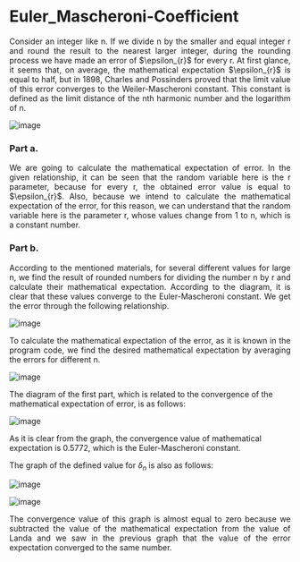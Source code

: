 # Euler_Mascheroni-Coefficient
<p align="justify"> Consider an integer like n. If we divide n by the smaller and equal integer r and round the result to the nearest larger integer, during the rounding process we have made an error of $\epsilon_{r}$ for every r. At first glance, it seems that, on average, the mathematical expectation $\epsilon_{r}$ is equal to half, but in 1898, Charles and Possinders proved that the limit value of this error converges to the Weiler-Mascheroni constant. This constant is defined as the limit distance of the nth harmonic number and the logarithm of n. </p>

![image](https://github.com/SogolGoodarzi/Euler_Mascheroni-Coefficient/assets/125180530/bf37470f-0a47-4929-8ae2-1a6f07bad0c5)

### Part a.
<p align="justify"> We are going to calculate the mathematical expectation of error. In the given relationship, it can be seen that the random variable here is the r parameter, because for every r, the obtained error value is equal to $\epsilon_{r}$. Also, because we intend to calculate the mathematical expectation of the error, for this reason, we can understand that the random variable here is the parameter r, whose values ​​change from 1 to n, which is a constant number. </p>

### Part b.
<p align="justify"> According to the mentioned materials, for several different values ​​for large n, we find the result of rounded numbers for dividing the number n by r and calculate their mathematical expectation. According to the diagram, it is clear that these values ​​converge to the Euler-Mascheroni constant. We get the error through the following relationship. </p>

![image](https://github.com/SogolGoodarzi/Euler_Mascheroni-Coefficient/assets/125180530/cec5d67d-8708-421d-a6ab-be692fb67bfb)

<p align="justify"> To calculate the mathematical expectation of the error, as it is known in the program code, we find the desired mathematical expectation by averaging the errors for different n. </p>

![image](https://github.com/SogolGoodarzi/Euler_Mascheroni-Coefficient/assets/125180530/52d44e14-39ba-4172-8640-a22f0c3b5803)

The diagram of the first part, which is related to the convergence of the mathematical expectation of error, is as follows:

![image](https://github.com/SogolGoodarzi/Euler_Mascheroni-Coefficient/assets/125180530/beac855b-27a3-4e28-ab18-7dbdc19b4da3)

As it is clear from the graph, the convergence value of mathematical expectation is 0.5772, which is the Euler-Mascheroni constant.

The graph of the defined value for $\delta_{n}$ is also as follows:

![image](https://github.com/SogolGoodarzi/Euler_Mascheroni-Coefficient/assets/125180530/cb4b8bee-3aa8-4de2-b640-6fb8f7523eb1)

![image](https://github.com/SogolGoodarzi/Euler_Mascheroni-Coefficient/assets/125180530/0a9ec23e-c406-4d95-8ffa-f479553d427f)

<p align="justify"> The convergence value of this graph is almost equal to zero because we subtracted the value of the mathematical expectation from the value of Landa and we saw in the previous graph that the value of the error expectation converged to the same number. </p>
